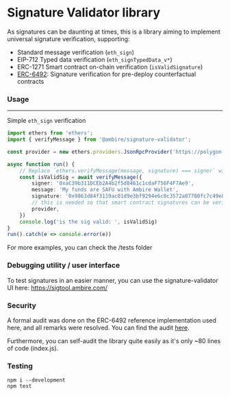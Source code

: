 # Signature Validator library

As signatures can be daunting at times, this is a library aiming to implement universal signature verification, supporting: 

- Standard message verification (`eth_sign`)
- EIP-712 Typed data verification (`eth_signTypedData_v*`)
- ERC-1271 Smart contract on-chain verification (`isValidSignature`)
- [ERC-6492](https://eips.ethereum.org/EIPS/eip-6492): Signature verification for pre-deploy counterfactual contracts

### Usage

---

Simple `eth_sign` verification
```ts
import ethers from 'ethers';
import { verifyMessage } from '@ambire/signature-validator';

const provider = new ethers.providers.JsonRpcProvider('https://polygon-rpc.com')

async function run() {
	// Replace `ethers.verifyMessage(message, signature) === signer` with this:
	const isValidSig = await verifyMessage({
	    signer: '0xaC39b311DCEb2A4b2f5d8461c1cdaF756F4F7Ae9',
	    message: 'My funds are SAFU with Ambire Wallet',
	    signature: '0x9863d84f3119ac01d9e3bf9294e6c0c3572a07780fc7c49e8dc913806f4b1dbd4cc075462dc84422a9b981b2556f9c9197d76da7ba3603e53e9300869c574d821c',
	    // this is needed so that smart contract signatures can be verified
	    provider,
	})
	console.log('is the sig valid: ', isValidSig)
}
run().catch(e => console.error(e))
```

For more examples, you can check the /tests folder

### Debugging utility / user interface
To test signatures in an easier manner, you can use the signature-validator UI here: https://sigtool.ambire.com/

### Security
A formal audit was done on the ERC-6492 reference implementation used here, and all remarks were resolved. You can find the audit [here](./ERC6492-Hunter-Security-Audit-Report-V1.0.pdf).

Furthermore, you can self-audit the library quite easily as it's only ~80 lines of code (index.js).

### Testing

```
npm i --development
npm test
```
